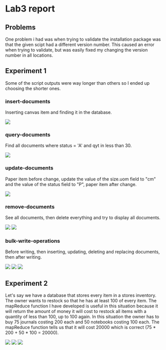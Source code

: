 # Lab3 report


## Problems
One problem i had was when trying to validate the installation package was that the given scipt had a different version number. This caused an error when trying to validate, but was easily fixed my changing the version number in all locations.


## Experiment 1
Some of the script outputs were way longer than others so I ended up choosing the shorter ones.
### insert-documents
Inserting canvas item and finding it in the database.

![](image-3.png)

### query-documents
Find all documents where status = 'A' and qyt in less than 30.

![](image-4.png)

### update-documents
Paper item before change, update the value of the size.uom field to "cm" and the value of the status field to "P", paper item after change.

![](image-5.png)

### remove-documents
See all documents, then delete everything and try to display all documents.

![](image-6.png)
![](image-7.png)

### bulk-write-operations
Before writing, then inserting, updating, deleting and replacing documents, then after writing.

![](image-8.png)
![](image-9.png)
![](image-10.png)

## Experiment 2
Let's say we have a database that stores every item in a stores inventory. The owner wants to restock so that he has at least 100 of every item. The mapReduce function I have developed is useful in this situation because it will return the amount of money it will cost to restock all items with a quantity of less than 100, up to 100 again. In this situation the owner has to buy 75 journals costing 200 each and 50 notebooks costing 100 each. The mapReduce function tells us that it will cost 20000 which is correct (75 * 200 + 50 * 100 = 20000).

![](image-11.png)
![](image-12.png)
![](image-13.png)
